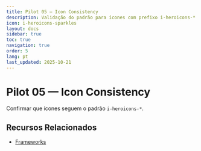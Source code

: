 ```yaml
---
title: Pilot 05 — Icon Consistency
description: Validação do padrão para ícones com prefixo i-heroicons-*
icon: i-heroicons-sparkles
layout: docs
sidebar: true
toc: true
navigation: true
order: 5
lang: pt
last_updated: 2025-10-21
---
```

# Pilot 05 — Icon Consistency

Confirmar que ícones seguem o padrão `i-heroicons-*`.

## Recursos Relacionados
- [Frameworks](../../frameworks/index.md)